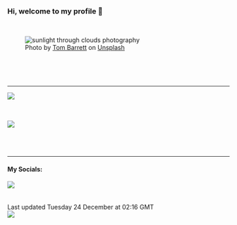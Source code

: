 <h3>Hi, welcome to my profile 👋</h3>

<br />
<figure>
  <img
    src="https://images.unsplash.com/photo-1500835176302-48dbd01f6437?crop=entropy&cs=tinysrgb&fit=max&fm=jpg&ixid=M3wyNzQ3MDB8MHwxfHJhbmRvbXx8fHx8fHx8fDE3MzUwMDI3NTV8&ixlib=rb-4.0.3&q=80&w=1080&auto=format"
    alt="sunlight through clouds photography" 
  />
  <figcaption>Photo by <a
    href="https://unsplash.com/@wistomsin?utm_source=Profile%20readme&utm_medium=referral">Tom Barrett</a> on <a
    href="https://unsplash.com/?utm_source=Profile%20readme&utm_medium=referral">Unsplash</a></figcaption>
</figure>




  <br /><br /><br />

<hr />
<img
  src="https://github-readme-stats.vercel.app/api?username=shanelucy&show_icons=true&theme=calm"
/>
<br /><br /><br />

<img 
  src="https://github-readme-stats.vercel.app/api/top-langs/?username=shanelucy&theme=calm"
/>
<br /><br /><br /><br />
<hr />
<h4>My Socials:</h4>
<a href="https://uk.linkedin.com/in/shane-lucy-4735b616a">
  <img
    src="https://img.shields.io/badge/linkedin%20-%230077B5.svg?&style=for-the-badge&logo=linkedin&logoColor=white"
  />
</a>
<br /><br /><br />
Last updated Tuesday 24 December at 02:16 GMT
<br />
<img
  src="https://github.com/ShaneLucy/ShaneLucy/workflows/README%20build/badge.svg"
/>
